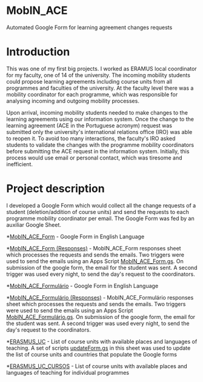 # MobIN_ACE
Automated Google Form for learning agreement changes requests

# Introduction
This was one of my first big projects.
I worked as ERAMUS local coordinator for my faculty, one of 14 of the university. The incoming mobility students could propose learning agreements including course units from all programmes and faculties of the university.  At the faculty level there was a mobility coordinator for each programme, which was responsible for analysing incoming and outgoing mobility processes. 

Upon arrival, incoming mobility students needed to make changes to the learning agreements using our information system. Once the change to the learning agreement (ACE in the Portuguese acronym) request was submitted only the university's international relations office (IRO) was able to reopen it. To avoid too many interactions, the faculty's IRO asked students to validate the changes with the programme mobility coordinators before submitting the ACE request in the information system. Initially, this process would use email or personal contact, which was tiresome and inefficient. 

# Project description
I developed a Google Form which would collect all the change requests of a student (deletion/addition of course units) and send the requests to each programme mobility coordinator per email. The Google Form was fed by an auxiliar Google Sheet.

*[MobIN_ACE_Form](https://docs.google.com/forms/d/e/1FAIpQLScyuqvBg3y0G6dxkkz6tXbCH2IwM7BMJ4-57zVGA3TElClhTQ/viewform?usp=sf_link) - Google Form in English Language

*[MobIN_ACE_Form (Responses)](https://docs.google.com/spreadsheets/d/194y625fikvXNE06n4Ela8iUTUbd6Znz_56ihwJ_rmjw/edit#gid=1865013870) - MobIN_ACE_Form responses sheet which processes the requests and sends the emails. Two triggers were used to send the emails using an Apps Script [MobIN_ACE_Form.gs](MobIN_ACE_Form.gs). On submission of the google form, the email for the student was sent. A second trigger was used every night, to send the day's request to the coordinators.

*[MobIN_ACE_Formulário](https://docs.google.com/forms/d/e/1FAIpQLSe0ugYxuKdMYWdMI9H4qkoffLCguVfwXp5AsCvEUQYZbojfBA/viewform?usp=sf_link) - Google Form in English Language

*[MobIN_ACE_Formulário (Responses)](https://docs.google.com/spreadsheets/d/1VTs3IOm-pJi9RQmUtZwm4XYs-w9tnV2muGvPd5uy5hw/edit?resourcekey#gid=94032695) - MobIN_ACE_Formulário responses sheet which processes the requests and sends the emails. Two triggers were used to send the emails using an Apps Script [MobIN_ACE_Formulário.gs](MobIN_ACE_Formulário.gs). On submission of the google form, the email for the student was sent. A second trigger was used every night, to send the day's request to the coordinators.

*[ERASMUS_UC](https://docs.google.com/spreadsheets/d/1HdWqlA2qvmfgUANHFDvL5kk1qUbGoR6PDbu6gOM-eOo/edit#gid=0) - List of course units with available places and languages of teaching. A set of scripts [updateForm.gs](updateForm.gs) in this sheet was used to update the list of course units and countries that populate the Google forms

*[ERASMUS_UC_CURSOS](https://docs.google.com/spreadsheets/d/1vXzdrvfaqW5yN0T40y_tR7OfcVC0-KaYqiY6frIZNBA/edit#gid=0) - List of course units with available places and languages of teaching for individual programmes



